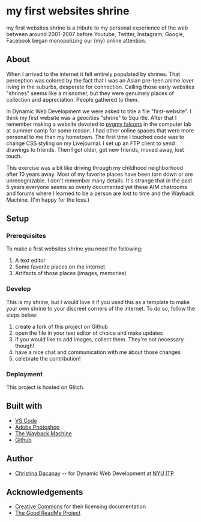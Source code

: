 <!-- Every README should start with an H1 -->
# my first websites shrine
my first websites shrine is a tribute to my personal experience of the web between around 2001-2007 before Youtube, Twitter, Instagram, Google, Facebook began monopolizing our (my) online attention.

## About
When I arrived to the internet it felt entirely populated by shrines. That perception was colored by the fact that I was an Asian pre-teen anime lover living in the suburbs, desperate for connection. Calling those early websites "shrines" seems like a misnomer, but they were genuinely places of collection and appreciation. People gathered to them.

In Dynamic Web Development we were asked to title a file "first-website". I think my first website was a geocities "shrine" to Squirtle. After that I remember making a website devoted to [pygmy falcons](https://en.wikipedia.org/wiki/Pygmy_falcon) in the computer lab at summer camp for some reason. I had other online spaces that were more personal to me than my hometown. The first time I touched code was to change CSS styling on my Livejournal. I set up an FTP client to send drawings to friends. Then I got older, got new friends, moved away, lost touch.

This exercise was a bit like driving through my childhood neighborhood after 10 years away. Most of my favorite places have been torn down or are unrecognizable. I don't remember many details. It's strange that in the past 5 years everyone seems so overly documented yet these AIM chatrooms and forums where I learned to be a person are lost to time and the Wayback Machine. (I'm happy for the loss.)

<!-- It is essential to describe how to set up your project -->

## Setup
<!-- Any knowledge or tools you will need before hand -->

### Prerequisites
To make a first websites shrine you need the following:

1. A text editor
2. Some favorite places on the internet
3. Artifacts of those places (images, memories)

### Develop
This is my shrine, but I would love it if you used this as a template to make your own shrine to your discreet corners of the internet. To do so, follow the steps below:

1. create a fork of this project on Github
2. open the file in your text editor of choice and make updates
3. if you would like to add images, collect them. They're not necessary though!
4. have a nice chat and communication with me about those changes
5. celebrate the contribution!
   <!-- Notes about the deployment -->
   
### Deployment
This project is hosted on Glitch.

## Built with
- [VS Code](https://code.visualstudio.com/)
- [Adobe Photoshop](https://www.adobe.com/products/photoshop.html)
- [The Wayback Machine](https://archive.org/web/)
- [Github](https://github.com)

## Author
- [Christina Dacanay](http://cdacanay.com/) -- for Dynamic Web Development at [NYU ITP](https://itp.nyu.edu)

<!-- ## Code of Conduct -->

<!-- Please read the [CODE OF CONDUCT](https://www.mozilla.org/en-US/about/governance/policies/participation/) -->

<!-- ## License -->

<!-- This is README template is licensed according to [Attribution 4.0 International (CC BY 4.0) ](https://creativecommons.org/licenses/by/4.0/) -->
<!-- thank and reference all the things that made your project happen -->

## Acknowledgements
- [Creative Commons](https://creativecommons.org/licenses/by/4.0/) for their licensing documentation
- [The Good ReadMe Project](https://github.com/itp-dwd/2020-spring/blob/master/templates/readme-template.md)
  <!-- For your assignments you might consider  -->
